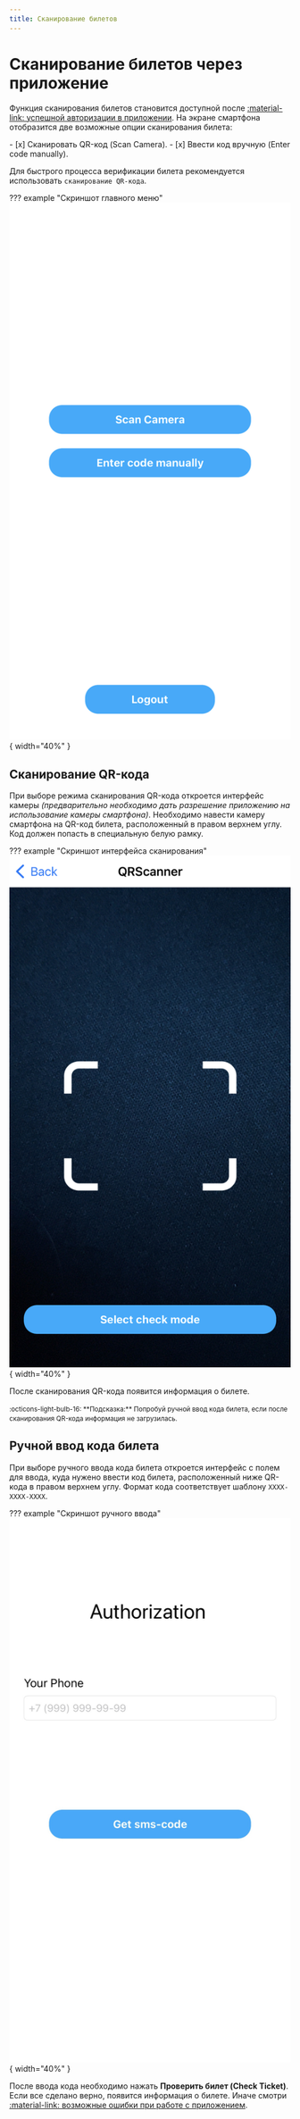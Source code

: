 ```yaml
---
title: Сканирование билетов
---
```


# Сканирование билетов через приложение
Функция сканирования билетов становится доступной после [:material-link: успешной авторизации в приложении](login.md). На экране смартфона отобразится две возможные опции сканирования билета:

<div class="result" markdown>
- [x] Сканировать QR-код (Scan Camera).
- [x] Ввести код вручную (Enter code manually).
</div>

Для быстрого процесса верификации билета рекомендуется использовать `сканирование QR-кода`.

??? example "Скриншот главного меню"
    ![Главное меню приложения](../../assets/images/app-1.jpeg){ width="40%" }

## Сканирование QR-кода
При выборе режима сканирования QR-кода откроется интерфейс камеры *(предварительно необходимо дать разрешение приложению на использование камеры смартфона)*. Необходимо навести камеру смартфона на QR-код билета, расположенный в правом верхнем углу. Код должен попасть в специальную белую рамку.

??? example "Скриншот интерфейса сканирования"
    ![Главное меню приложения](../../assets/images/app-3.jpeg){ width="40%" }

После сканирования QR-кода появится информация о билете.

<small>
  :octicons-light-bulb-16:
  **Подсказка:** Попробуй ручной ввод кода билета, если после сканирования QR-кода информация не загрузилась.
</small>

## Ручной ввод кода билета

При выборе ручного ввода кода билета откроется интерфейс с полем для ввода, куда нужено ввести код билета, расположенный ниже QR-кода в правом верхнем углу. Формат кода соответствует шаблону `XXXX-XXXX-XXXX`.

??? example "Скриншот ручного ввода"
    ![Главное меню приложения](../../assets/images/app-4.jpeg){ width="40%" }

После ввода кода необходимо нажать **Проверить билет (Check Ticket)**. Если все сделано верно, появится информация о билете. Иначе смотри [:material-link: возможные ошибки при работе с приложением](errors.md).
